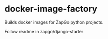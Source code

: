 # docker-image-factory
Builds docker images for ZapGo python projects.

Follow readme in zapgo/django-starter
